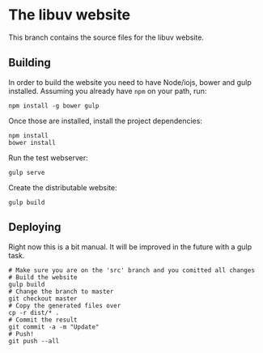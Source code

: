 # The libuv website

This branch contains the source files for the libuv website.


## Building

In order to build the website you need to have Node/iojs, bower and gulp
installed. Assuming you already have `npm` on your path, run:

    npm install -g bower gulp

Once those are installed, install the project dependencies:

    npm install
    bower install

Run the test webserver:

    gulp serve

Create the distributable website:

    gulp build


## Deploying

Right now this is a bit manual. It will be improved in the future with a gulp
task.

    # Make sure you are on the 'src' branch and you comitted all changes
    # Build the website
    gulp build
    # Change the branch to master
    git checkout master
    # Copy the generated files over
    cp -r dist/* .
    # Commit the result
    git commit -a -m "Update"
    # Push!
    git push --all


